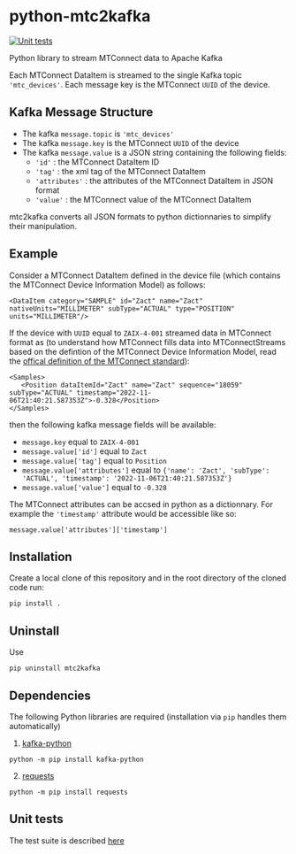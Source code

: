 # python-mtc2kafka
[![Unit tests](https://github.com/rwuthric/python-mtc2kafka/actions/workflows/unittests.yml/badge.svg)](https://github.com/rwuthric/python-mtc2kafka/actions/workflows/unittests.yml)

Python library to stream MTConnect data to Apache Kafka

Each MTConnect DataItem is streamed to the single Kafka topic `'mtc_devices'`.
Each message key is the MTConnect `UUID` of the device.

## Kafka Message Structure
* The kafka ```message.topic``` is `'mtc_devices'`
* The kafka ```message.key``` is the MTConnect `UUID` of the device
* The kafka ```message.value``` is a JSON string containing the following fields:
  * `'id'` : the MTConnect DataItem ID
  * `'tag'` : the xml tag of the MTConnect DataItem
  * `'attributes'` : the attributes of the MTConnect DataItem in JSON format
  * `'value'` : the MTConnect value of the MTConnect DataItem
  
mtc2kafka converts all JSON formats to python dictionnaries to simplify their manipulation.

## Example
Consider a MTConnect DataItem defined in the device file (which contains the MTConnect Device Information Model) as follows:
```
<DataItem category="SAMPLE" id="Zact" name="Zact" nativeUnits="MILLIMETER" subType="ACTUAL" type="POSITION" units="MILLIMETER"/>
```
If the device with `UUID` equal to `ZAIX-4-001` streamed data in MTConnect format as (to understand how MTConnect fills data into MTConnectStreams based on the defintion of the 
MTConnect Device Information Model, read the [offical definition of the MTConnect standard](https://www.mtconnect.org/standard-download20181)):
```
<Samples> 
   <Position dataItemId="Zact" name="Zact" sequence="18059" subType="ACTUAL" timestamp="2022-11-06T21:40:21.587353Z">-0.328</Position>  
</Samples>
```
then the following kafka message fields will be available:
* `message.key` equal to `ZAIX-4-001`
* `message.value['id']` equal to `Zact`
* `message.value['tag']` equal to `Position`
* `message.value['attributes']` equal to ```{'name': 'Zact', 'subType': 'ACTUAL', 'timestamp': '2022-11-06T21:40:21.587353Z'}```
* `message.value['value']` equal to `-0.328`

The MTConnect attributes can be accsed in python as a dictionnary. For example the `'timestamp'` attribute would be accessible like so:
```
message.value['attributes']['timestamp']
```

## Installation
Create a local clone of this repository and in the root directory of the cloned code run:
```
pip install .
```

## Uninstall
Use
```
pip uninstall mtc2kafka
```

## Dependencies
The following Python libraries are required (installation via `pip` handles them automatically)

1. [kafka-python](https://kafka-python.readthedocs.io/en/master/)
```
python -m pip install kafka-python
```
2. [requests](https://pypi.org/project/requests/)
```
python -m pip install requests
```

## Unit tests
The test suite is described [here](https://github.com/rwuthric/python-mtc2kafka/tree/main/tests)
